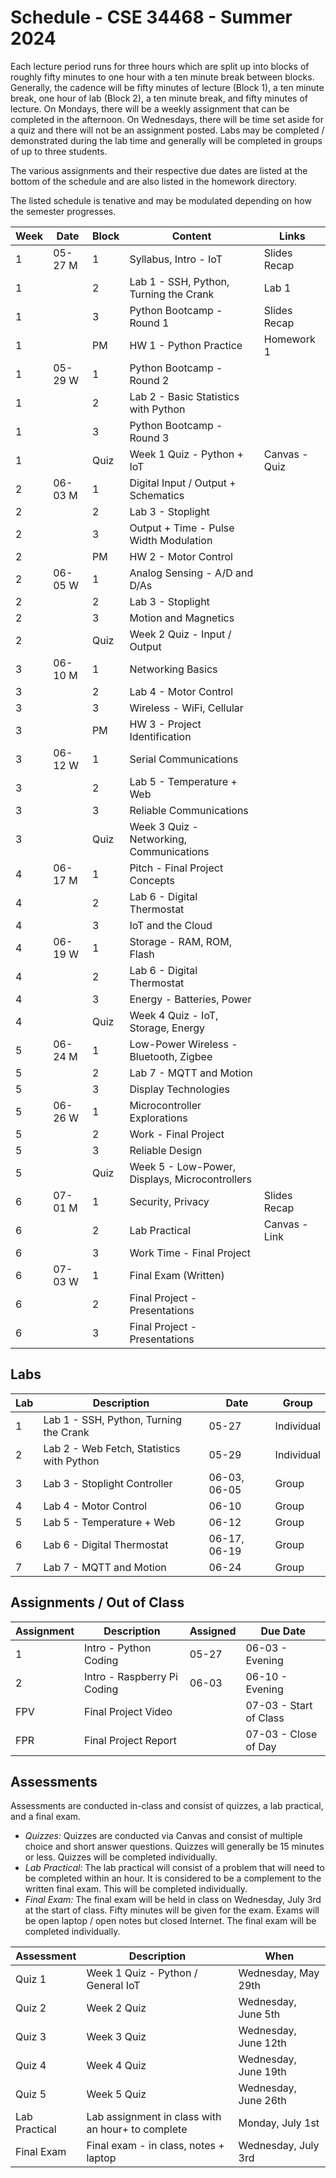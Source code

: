 # Schedule - CSE 34468 - Summer 2024

Each lecture period runs for three hours which are split up into blocks of roughly fifty minutes to one hour with a ten minute break between blocks. Generally, the cadence will be fifty minutes of lecture (Block 1), a ten minute break, one hour of lab (Block 2), a ten minute break, and fifty minutes of lecture.  On Mondays, there will be a weekly assignment that can be completed in the afternoon.  On Wednesdays, there will be time set aside for a quiz and there will not be an assignment posted. Labs may be completed / demonstrated during the lab time and generally will be completed in groups of up to three students.  

The various assignments and their respective due dates are listed at the bottom of the schedule and are also listed in the homework directory.

The listed schedule is tenative and may be modulated depending on how the semester progresses.

| **Week** | **Date** | **Block** | **Content** | **Links** |
|---|---|---|---|---|
| 1 | 05-27 M | 1 | Syllabus, Intro - IoT | Slides <br> Recap | 
| 1 |         | 2 | Lab 1 - SSH, Python, Turning the Crank | Lab 1 | 
| 1 |         | 3 | Python Bootcamp - Round 1 | Slides <br> Recap | 
| 1 |         | PM | HW 1 - Python Practice | Homework 1 | 
| 1 | 05-29 W | 1 | Python Bootcamp - Round 2 | | 
| 1 |         | 2 | Lab 2 - Basic Statistics with Python | | 
| 1 |         | 3 | Python Bootcamp - Round 3 | | 
| 1 |         | Quiz | Week 1 Quiz - Python + IoT | Canvas - Quiz |
| 2 | 06-03 M | 1 | Digital Input / Output + Schematics | | 
| 2 |         | 2 | Lab 3 - Stoplight | | 
| 2 |         | 3 | Output + Time - Pulse Width Modulation | | 
| 2 |         | PM | HW 2 - Motor Control | | 
| 2 | 06-05 W | 1 | Analog Sensing - A/D and D/As | | 
| 2 |         | 2 | Lab 3 - Stoplight | | 
| 2 |         | 3 | Motion and Magnetics | | 
| 2 |         | Quiz | Week 2 Quiz - Input / Output | |
| 3 | 06-10 M | 1 | Networking Basics | | 
| 3 |         | 2 | Lab 4 - Motor Control | | 
| 3 |         | 3 | Wireless - WiFi, Cellular | | 
| 3 |         | PM | HW 3 - Project Identification | | 
| 3 | 06-12 W | 1 | Serial Communications | | 
| 3 |         | 2 | Lab 5 - Temperature + Web | | 
| 3 |         | 3 | Reliable Communications | | 
| 3 |         | Quiz | Week 3 Quiz - Networking, Communications | |
| 4 | 06-17 M | 1 | Pitch - Final Project Concepts | | 
| 4 |         | 2 | Lab 6 - Digital Thermostat | | 
| 4 |         | 3 | IoT and the Cloud | | 
| 4 | 06-19 W | 1 | Storage - RAM, ROM, Flash | | 
| 4 |         | 2 | Lab 6 - Digital Thermostat | | 
| 4 |         | 3 | Energy - Batteries, Power | | 
| 4 |         | Quiz | Week 4 Quiz - IoT, Storage, Energy | |
| 5 | 06-24 M | 1 | Low-Power Wireless - Bluetooth, Zigbee | | 
| 5 |         | 2 | Lab 7 - MQTT and Motion | | 
| 5 |         | 3 | Display Technologies | | 
| 5 | 06-26 W | 1 | Microcontroller Explorations | | 
| 5 |         | 2 | Work - Final Project | | 
| 5 |         | 3 | Reliable Design | | 
| 5 |         | Quiz | Week 5 - Low-Power, Displays, Microcontrollers | |
| 6 | 07-01 M | 1 | Security, Privacy | Slides <br> Recap | 
| 6 |         | 2 | Lab Practical | Canvas - Link | 
| 6 |         | 3 | Work Time - Final Project | | 
| 6 | 07-03 W | 1 | Final Exam (Written) | | 
| 6 |         | 2 | Final Project - Presentations | | 
| 6 |         | 3 | Final Project - Presentations | | 

## Labs

| **Lab** | **Description** | **Date** | **Group** | 
|---|---|---|---| 
| 1 | Lab 1 - SSH, Python, Turning the Crank | 05-27 | Individual | 
| 2 | Lab 2 - Web Fetch, Statistics with Python | 05-29 | Individual | 
| 3 | Lab 3 - Stoplight Controller | 06-03, 06-05 | Group |
| 4 | Lab 4 - Motor Control | 06-10 | Group |
| 5 | Lab 5 - Temperature + Web | 06-12 | Group |
| 6 | Lab 6 - Digital Thermostat | 06-17, 06-19 | Group |
| 7 | Lab 7 - MQTT and Motion | 06-24 | Group |

## Assignments / Out of Class

| **Assignment** | **Description** | **Assigned** | **Due Date** | 
|---|---|---|---| 
| 1 | Intro - Python Coding | 05-27 | 06-03 - Evening | 
| 2 | Intro - Raspberry Pi Coding | 06-03 | 06-10 - Evening | 
| FPV | Final Project Video  | | 07-03 - Start of Class |  
| FPR | Final Project Report | | 07-03 - Close of Day   |  

## Assessments

Assessments are conducted in-class and consist of quizzes, a lab practical, and a final exam.

* *Quizzes:* Quizzes are conducted via Canvas and consist of multiple choice and short answer questions.  Quizzes will generally be 15 minutes or less. Quizzes will be completed individually.
* *Lab Practical:* The lab practical will consist of a problem that will need to be completed within an hour. It is considered to be a complement to the written final exam. This will be completed individually. 
* *Final Exam:* The final exam will be held in class on Wednesday, July 3rd at the start of class. Fifty minutes will be given for the exam. Exams will be open laptop / open notes but closed Internet. The final exam will be completed individually.

| **Assessment** | **Description** | **When** | 
|---|---|---|
| Quiz 1 | Week 1 Quiz - Python / General IoT | Wednesday, May 29th | 
| Quiz 2 | Week 2 Quiz | Wednesday, June 5th | 
| Quiz 3 | Week 3 Quiz | Wednesday, June 12th | 
| Quiz 4 | Week 4 Quiz | Wednesday, June 19th | 
| Quiz 5 | Week 5 Quiz | Wednesday, June 26th | 
| Lab Practical | Lab assignment in class with an hour+ to complete | Monday, July 1st | 
| Final Exam | Final exam - in class, notes + laptop | Wednesday, July 3rd | 